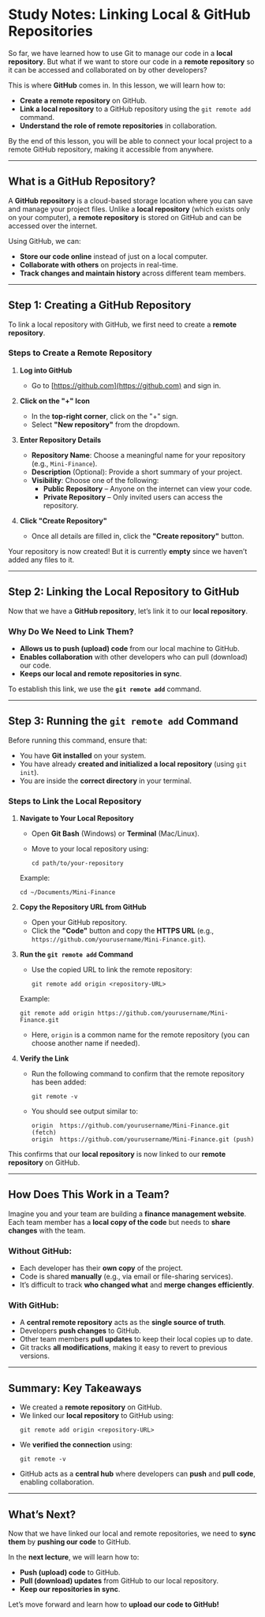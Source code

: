 # **Study Notes: Linking Local & GitHub Repositories**

So far, we have learned how to use Git to manage our code in a **local repository**. But what if we want to store our code in a **remote repository** so it can be accessed and collaborated on by other developers? 

This is where **GitHub** comes in. In this lesson, we will learn how to:
- **Create a remote repository** on GitHub.
- **Link a local repository** to a GitHub repository using the `git remote add` command.
- **Understand the role of remote repositories** in collaboration.

By the end of this lesson, you will be able to connect your local project to a remote GitHub repository, making it accessible from anywhere.

---

## **What is a GitHub Repository?**
A **GitHub repository** is a cloud-based storage location where you can save and manage your project files. Unlike a **local repository** (which exists only on your computer), a **remote repository** is stored on GitHub and can be accessed over the internet.

Using GitHub, we can:
- **Store our code online** instead of just on a local computer.
- **Collaborate with others** on projects in real-time.
- **Track changes and maintain history** across different team members.

---

## **Step 1: Creating a GitHub Repository**
To link a local repository with GitHub, we first need to create a **remote repository**.

### **Steps to Create a Remote Repository**
1. **Log into GitHub**  
   - Go to [https://github.com](https://github.com) and sign in.

2. **Click on the "+" Icon**  
   - In the **top-right corner**, click on the "+" sign.
   - Select **"New repository"** from the dropdown.

3. **Enter Repository Details**  
   - **Repository Name**: Choose a meaningful name for your repository (e.g., `Mini-Finance`).
   - **Description** (Optional): Provide a short summary of your project.
   - **Visibility**: Choose one of the following:
     - **Public Repository** – Anyone on the internet can view your code.
     - **Private Repository** – Only invited users can access the repository.

4. **Click "Create Repository"**  
   - Once all details are filled in, click the **"Create repository"** button.

Your repository is now created! But it is currently **empty** since we haven’t added any files to it.

---

## **Step 2: Linking the Local Repository to GitHub**
Now that we have a **GitHub repository**, let’s link it to our **local repository**.

### **Why Do We Need to Link Them?**
- **Allows us to push (upload) code** from our local machine to GitHub.
- **Enables collaboration** with other developers who can pull (download) our code.
- **Keeps our local and remote repositories in sync**.

To establish this link, we use the **`git remote add`** command.

---

## **Step 3: Running the `git remote add` Command**
Before running this command, ensure that:
- You have **Git installed** on your system.
- You have already **created and initialized a local repository** (using `git init`).
- You are inside the **correct directory** in your terminal.

### **Steps to Link the Local Repository**
1. **Navigate to Your Local Repository**
   - Open **Git Bash** (Windows) or **Terminal** (Mac/Linux).
   - Move to your local repository using:

     ```
     cd path/to/your-repository
     ```

   Example:
   ```
   cd ~/Documents/Mini-Finance
   ```

2. **Copy the Repository URL from GitHub**
   - Open your GitHub repository.
   - Click the **"Code"** button and copy the **HTTPS URL** (e.g., `https://github.com/yourusername/Mini-Finance.git`).

3. **Run the `git remote add` Command**
   - Use the copied URL to link the remote repository:

     ```
     git remote add origin <repository-URL>
     ```

   Example:
   ```
   git remote add origin https://github.com/yourusername/Mini-Finance.git
   ```

   - Here, `origin` is a common name for the remote repository (you can choose another name if needed).

4. **Verify the Link**
   - Run the following command to confirm that the remote repository has been added:

     ```
     git remote -v
     ```

   - You should see output similar to:

     ```
     origin  https://github.com/yourusername/Mini-Finance.git (fetch)
     origin  https://github.com/yourusername/Mini-Finance.git (push)
     ```

This confirms that our **local repository** is now linked to our **remote repository** on GitHub.

---

## **How Does This Work in a Team?**
Imagine you and your team are building a **finance management website**. Each team member has a **local copy of the code** but needs to **share changes** with the team.

### **Without GitHub:**
- Each developer has their **own copy** of the project.
- Code is shared **manually** (e.g., via email or file-sharing services).
- It’s difficult to track **who changed what** and **merge changes efficiently**.

### **With GitHub:**
- A **central remote repository** acts as the **single source of truth**.
- Developers **push changes** to GitHub.
- Other team members **pull updates** to keep their local copies up to date.
- Git tracks **all modifications**, making it easy to revert to previous versions.

---

## **Summary: Key Takeaways**
- We created a **remote repository** on GitHub.
- We linked our **local repository** to GitHub using:
  ```
  git remote add origin <repository-URL>
  ```
- We **verified the connection** using:
  ```
  git remote -v
  ```
- GitHub acts as a **central hub** where developers can **push** and **pull code**, enabling collaboration.

---

## **What’s Next?**
Now that we have linked our local and remote repositories, we need to **sync them** by **pushing our code** to GitHub. 

In the **next lecture**, we will learn how to:
- **Push (upload) code** to GitHub.
- **Pull (download) updates** from GitHub to our local repository.
- **Keep our repositories in sync**.

Let’s move forward and learn how to **upload our code to GitHub!**
